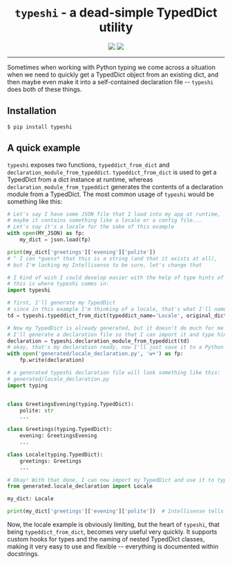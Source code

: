 <h1 align="center"><code>typeshi</code> - a dead-simple TypedDict utility</h1>
<p align="center">
    <a href="https://pypi.org/project/typeshi/"><img src="https://img.shields.io/pypi/v/typeshi?color=3776AB&logo=python&style=for-the-badge"/></a>
    <a href="https://pypi.org/project/typeshi/"><img src="https://img.shields.io/pypi/dm/typeshi?color=3776AB&logo=python&style=for-the-badge"/></a>
</p>


_________________
Sometimes when working with Python typing we come across a situation when we need to quickly get a TypedDict object from an existing dict, and then maybe even make it into a self-contained declaration file -- `typeshi` does both of these things.

## Installation
```
$ pip install typeshi
```

## A quick example
`typeshi` exposes two functions, `typeddict_from_dict` and `declaration_module_from_typeddict`. `typeddict_from_dict` is used to get a TypedDict from a dict instance at runtime, whereas `declaration_module_from_typeddict` generates the contents of a declaration module from a TypedDict.
The most common usage of `typeshi` would be something like this:
```py
# Let's say I have some JSON file that I load into my app at runtime,
# maybe it contains something like a locale or a config file...
# Let's say it's a locale for the sake of this example
with open(MY_JSON) as fp:
    my_dict = json.load(fp)

print(my_dict['greetings']['evening']['polite'])
# ^ I can *guess* that this is a string (and that it exists at all),
# but I'm lacking my Intellisense to be sure, let's change that
```

```py
# I kind of wish I could develop easier with the help of type hints of my locale,
# this is where typeshi comes in:
import typeshi

# first, I'll generate my TypedDict
# since in this example I'm thinking of a locale, that's what I'll name my TypedDict
td = typeshi.typeddict_from_dict(typeddict_name='Locale', original_dict=my_dict)

# Now my TypedDict is already generated, but it doesn't do much for me if it's just sitting in memory...
# I'll generate a declaration file so that I can import it and type hint my locale
declaration = typeshi.declaration_module_from_typeddict(td)
# okay, that's my declaration ready, now I'll just save it to a Python file of my choice...
with open('generated/locale_declaration.py', 'w+') as fp:
    fp.write(declaration)
```
```py
# a generated typeshi declaration file will look something like this:
# generated/locale_declaration.py
import typing


class GreetingsEvening(typing.TypedDict):
    polite: str
    ...

class Greetings(typing.TypedDict):
    evening: GreetingsEvening
    ...

class Locale(typing.TypedDict):
    greetings: Greetings
    ...
```

```py
# Okay! With that done, I can now import my TypedDict and use it to type hint my locale
from generated.locale_declaration import Locale

my_dict: Locale

print(my_dict['greetings']['evening']['polite'])  # Intellisense tells me this is a string!
```

Now, the locale example is obviously limiting, but the heart of `typeshi`, that being `typeddict_from_dict`, becomes very useful very quickly.
It supports custom hooks for types and the naming of nested TypedDict classes, making it very easy to use and flexible -- everything is documented within docstrings.
